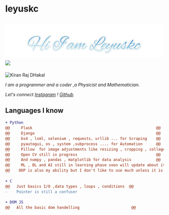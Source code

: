 # leyuskc


<h2><img src="https://raw.githubusercontent.com/leyuskckiran1510/leyuskckiran1510/main/Leyuskc2.png" width="500"> <img src="https://c.tenor.com/UX-QYT2KtycAAAAi/brown-cony-bear.gif" width="250"></h2>

<p align="left"> <img src="https://komarev.com/ghpvc/?username=leyuskckiran1510&label=Profile%20views&color=0e75b6&style=flat" alt="Kiran Raj DHakal" /> </p>

*I am a programmer and a coder ,a Physicist and Mathematician.*

*Let's connect [Instagram](https://www.instagram.com/leyuskc_/) ! [Github](https://github.com/leyuskckiran1510).*


## Languages I know

```diff
+ Python
@@     Flask                                                       @@
@@     Django                                                      @@
@@     bs4 , lxml, selenium , requests, urllib ... for Scraping    @@
@@     pyautogui, os , system ,subprocess .... for Automation      @@
@@     Pillow  for image adjustments like resizing , cropping , collage , text in large number of images ..  @@
@@     Open CV still in progress                                   @@ 
@@     And numpy , pandas , matplotlib for data analysis           @@
@@     ML , DL and AI still in learning phase soon will update about it too  @@
@@    OOP is also my ability but I don't like to use much unless it is necessary @@

+ C
@@   Just basics I/O ,data types , loops , conditions  @@
-    Pointer is still a confuser                       

+ DOM JS
@@   All the basic dom handelling                       @@




```
